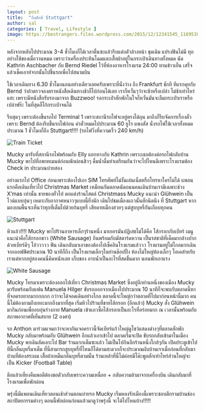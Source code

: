```yaml
---
layout: post
title:  "ถึงสักที Stuttgart"
author: sal
categories: [ Travel, Lifestyle ]
image: https://bestrangers.files.wordpress.com/2015/12/12341545_1169538103075743_715838022474131932_n.jpg
---
```

หลังจากหลับไปประมาณ 3-4 ชั่วโมงก็ได้เวลาตื่นซะแล้วรีบแต่งตัวล้างหน้า ชุดเดิม แปรงฟันไม่มี ทุกอย่างใช้ของเมื่อวานหมด เพราะว่าเครื่องประทินโฉมและเสื้อผ้าอยู่ในกระเป๋าเดินทางทั้งหมด นัด Kathrin Aschbacher กับ Bernd Riedel ไว้ที่ห้องอาหารโรงแรม 24:00 ทานข้าวเย็น เสร็จแล้วเช็คเอาท์จากนั้นไปขึ้นรถเพื่อไปสนามบิน


ใช้เวลาเดินทาง 6.30 ชั่วโมงนอนอย่างเดียวเลยครับเพราะที่นั่งว่าง ถึง Frankfurt ชักที ทีแรกคุยกับ Bernd ว่าถ้าตรวจลงตราหนังสือเดินทางช้าก็ไปก่อนได้เลย เราก็หวั่นๆว่าจะช้าหรือเปล่า ไม่ช้าเท่าไหร่แฮะ เพราะมีหนังสือรับรองมาจาก Buzzwoo!  รอกระเป๋าสักพักในใจก็หวั่นมันจะลืมกระเป๋าเราหรือเปล่าฟร๊ะ ในที่สุดก็ไก้กระเป๋าจนได้

รีบสุดๆ เพราะต้องขึ้นรถไป Terminal 1 เพราะสถานีรถไฟจะอยู่ตรงได้ถุน มาถึงก็รีบจัดการเรื่องตั๋วเพราะ Bernd ต้องรีบขึ้นรถไฟก่อน ค่าตั๋วหมดไปประมาณ 60 ยูโร แพงสัส นั่งรถไฟใช้เวลาทั้งหมดประมาณ 1 ชั่วโมงก็ถึง Stuttgart!!!! (รถไฟวิ่งที่ความเร็ว 240 km/h)

<img src="https://bestrangers.files.wordpress.com/2015/12/p_20151212_082840.jpg" alt="Train Ticket">

Mucky มารับที่สถานีรถไฟพร้อมกับ Elly แยกทางกับ Kathrin เพราะเธอต้องต่อรถไฟกลับบ้าน Mucky พาไปที่อพาทเมนต์ก่อนพักผ่อนชิวๆ ดื่มน้ำดื่มท่าเตรียมกันว่าจะไปไหนดีเพราะโรงแรมต้อง Check in  ประมาณบ่ายสอง

อย่างแรกไป Office ก่อนเพราะต้องไปเอา SIM โทรศัพท์ไม่งั้นเล่นเน็ตหรือโทรหาใครไม่ได้ แพลนแรกคือเดินเที่ยวไป  Christmas Market เหมือนกันตลาดนัดถนนคนเดินบ้านเรามีเฉพาะช่วง X’mas เท่านั้น ขายของทั่วไป ตกแต่งร้านไสตล์ Christmass Mucky แนะนำ Glühwein เป็นไวน์แบบอุ่นๆ เหมาะกับอากาศหนาวๆแบบนี้ยิ่งนัก เดินไปชมเมืองแถวนั้นสักนิดนึง ที่ Stuttgart หากมองบนพื้นจะเห็นว่าทุกที่เต็มไปด้วยก้นบุหรี่ เสียดายเมืองสวยๆ แต่สูบบุหรี่กันเกือบทุกคน

<img src="https://bestrangers.files.wordpress.com/2015/12/p_20151212_114545.jpg" alt="Stuttgart">

หิวแล้ว!!!! Mucky พาไปร้านอาหารเล็กๆร้านหนึ่ง มาเยอรมันปฏิเสธไม่ได้คือ ไส้กรอกกับเบียร์ เมนูแนะนำคือใส้กรอกขาว (White Sausage)  กินพร้อมกับมัสตาร์ดหวาน เป็นรสชาติที่เด็ดมากล้างปากด้วยเบียร์ดีๆ โอ้ววววว ฟิน เดินกลับมาเอาของต้องไปเช็คอินโรงแรมแล้ววว โรงแรมอยู่ไม่ไกลมากเดินจากออฟฟิศประมาณ 10 นาทีก็ถึง เป็นโรงแรมเล็กๆในย่านช๊อปปิ้ง ห้องไม่ใหญ่ห้องเล็กๆ โอเคสำหรับเราแต่หากอยู่สองคนนี่คิดหนักเลย เก็บของ อาบน้ำเป็นอะไรที่สดชื่นมาก นอนพักเอาแรง

<img src="https://bestrangers.files.wordpress.com/2015/12/p_20151212_122453.jpg" alt="White Sausage">

Mucky โทรมาเพราะต้องออกไปเที่ยว Christmas Market ซึ่งอยู่อีกย่านหนึ่งของเมือง Mucky มารับพร้อมกับแฟน Manuela Hilger ขับรถออกจากเมืองไปประมาณ 10 นาทีก็จะพบกับตลาดนี้หาที่จอดรถยากมากกกกก กว่าจะได้จอดเดินอย่างไกล ตลาดนี้จะใหญ่กว่าตลาดที่ไปมาก่อนหน้านี้มาก คนนี้ไม่ต้องถามถึงเยอะมากถึงมากที่สุด เริ่มหิวไปร้านที่ขายไส้กรอก (อีกแล้ว) Mucky สั่ง Glühwein มากินก่อนเพื่ออบอุ่นร่างกาย Manuela เข้าแถวซื้อไส้กรอกเป็นอะไรที่อร่อยมาก ณ เวลานั้นพร้อมกับสภาพอากาศที่เย็นสบาย (2 องศา)

รอ Anthon มาร่วมแจมกว่าจะหากันเจอคราวนี้จัดเบียร์แก้วใหญ่ดูโชว์แสดงต่างๆที่ตลาดสักพัก Mucky กลับมาพร้อมกับ Glühwein อีกแล้วเอาเข้าไป ตลาดเริ่มจะปิด ขับรถกลับเข้ามาในเมือง Mucky พาเดินลัดเลาะไป Bar ร้านแรกเต็มซะแล้ว ไม่เป็นไปกินอีกร้านหนึ่งใกล้ๆกัน เปิดประตูเข้าไปทีนี้กลิ่นบุหรี่มาเต็ม ที่นี่สามารถสูบบุหรี่ที่ไหนก็ได้ตามสะดวกก็จะประมาณผับบ้านเราเมื่อก่อนที่กลับมาบ้านที่ต้องสระผม เสื้อผ้าเหม็นกลิ่นบุหรี่ตามนั้น ร้านเหล้าที่นี่ไม่ค่อยมีโต๊ะพูลสักเท่าไหร่ส่วนใหญ่จะเป็น Kicker (Football Table)

ดึกแล้วเที่ยงคืนพอดีต้องขอตัวกลับเพราะความเหนื่อย + กลับความล้ามาจากเครื่องบิน เดินกลับมาที่โรงแรมเพื่อพักผ่อน

พรุ่งนี้มีแพลนเดินเที่ยวตอนเช้าส่วนตอนบ่ายรอ Mucky เริ่มหลงรักเมืองนี้เพราะชอบตึกรามบ้านช่องสถาปัตยกรรมต่างๆ ตอนนี้พักผ่อนก่อนแล้วมาดูว่าพรุ่งนี้ จะได้ไปไหนบ้าง!!!!!